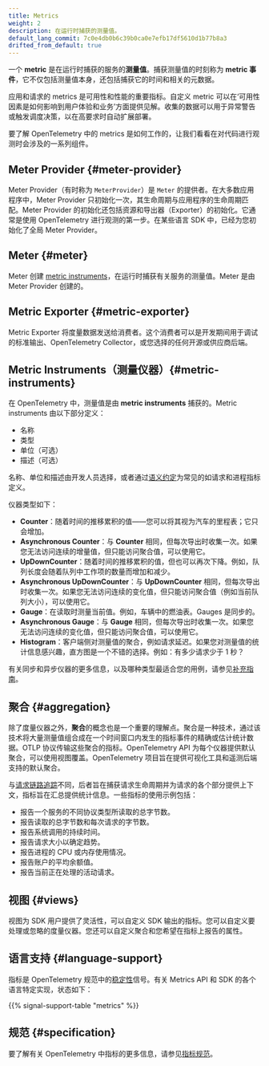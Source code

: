```yaml
---
title: Metrics
weight: 2
description: 在运行时捕获的测量值。
default_lang_commit: 7c0e4db0b6c39b0ca0e7efb17df5610d1b77b8a3
drifted_from_default: true
---
```


一个 **metric** 是在运行时捕获的服务的**测量值**。捕获测量值的时刻称为 **metric 事件**，它不仅包括测量值本身，还包括捕获它的时间和相关的元数据。

应用和请求的 metrics 是可用性和性能的重要指标。自定义 metric 可以在‘可用性因素是如何影响到用户体验和业务’方面提供见解。收集的数据可以用于异常警告或触发调度决策，以在高要求时自动扩展部署。

要了解 OpenTelemetry 中的 metrics 是如何工作的，让我们看看在对代码进行观测时会涉及的一系列组件。

## Meter Provider {#meter-provider}

Meter Provider（有时称为 `MeterProvider`）是 `Meter` 的提供者。在大多数应用程序中，Meter Provider 只初始化一次，其生命周期与应用程序的生命周期匹配。Meter Provider 的初始化还包括资源和导出器（Exporter）的初始化。它通常是使用 OpenTelemetry 进行观测的第一步。在某些语言 SDK 中，已经为您初始化了全局 Meter Provider。

## Meter {#meter}

Meter 创建 [metric instruments](#metric-instruments)，在运行时捕获有关服务的测量值。Meter 是由 Meter Provider 创建的。

## Metric Exporter {#metric-exporter}

Metric Exporter 将度量数据发送给消费者。这个消费者可以是开发期间用于调试的标准输出、OpenTelemetry Collector，或您选择的任何开源或供应商后端。

## Metric Instruments（测量仪器）{#metric-instruments}

在 OpenTelemetry 中，测量值是由 **metric instruments** 捕获的。Metric instruments 由以下部分定义：

- 名称
- 类型
- 单位（可选）
- 描述（可选）

名称、单位和描述由开发人员选择，或者通过[语义约定](/docs/specs/semconv/general/metrics/)为常见的如请求和进程指标定义。

仪器类型如下：

- **Counter**：随着时间的推移累积的值——您可以将其视为汽车的里程表；它只会增加。
- **Asynchronous Counter**：与 **Counter** 相同，但每次导出时收集一次。如果您无法访问连续的增量值，但只能访问聚合值，可以使用它。
- **UpDownCounter**：随着时间的推移累积的值，但也可以再次下降。例如，队列长度会随着队列中工作项的数量而增加和减少。
- **Asynchronous UpDownCounter**：与 **UpDownCounter** 相同，但每次导出时收集一次。如果您无法访问连续的变化值，但只能访问聚合值（例如当前队列大小），可以使用它。
- **Gauge**：在读取时测量当前值。例如，车辆中的燃油表。Gauges 是同步的。
- **Asynchronous Gauge**：与 **Gauge** 相同，但每次导出时收集一次。如果您无法访问连续的变化值，但只能访问聚合值，可以使用它。
- **Histogram**：客户端侧对测量值的聚合，例如请求延迟。如果您对测量值的统计信息感兴趣，直方图是一个不错的选择。例如：有多少请求少于 1 秒？

有关同步和异步仪器的更多信息，以及哪种类型最适合您的用例，请参见[补充指南](/docs/specs/otel/metrics/supplementary-guidelines/)。

## 聚合 {#aggregation}

除了度量仪器之外，**聚合**的概念也是一个重要的理解点。聚合是一种技术，通过该技术将大量测量值组合成在一个时间窗口内发生的指标事件的精确或估计统计数据。OTLP 协议传输这些聚合的指标。OpenTelemetry API 为每个仪器提供默认聚合，可以使用视图覆盖。OpenTelemetry 项目旨在提供可视化工具和遥测后端支持的默认聚合。

与[请求链路追踪](../traces/)不同，后者旨在捕获请求生命周期并为请求的各个部分提供上下文，指标旨在汇总提供统计信息。一些指标的使用示例包括：

- 报告一个服务的不同协议类型所读取的总字节数。
- 报告读取的总字节数和每次请求的字节数。
- 报告系统调用的持续时间。
- 报告请求大小以确定趋势。
- 报告进程的 CPU 或内存使用情况。
- 报告账户的平均余额值。
- 报告当前正在处理的活动请求。

## 视图 {#views}

视图为 SDK 用户提供了灵活性，可以自定义 SDK 输出的指标。您可以自定义要处理或忽略的度量仪器。您还可以自定义聚合和您希望在指标上报告的属性。

## 语言支持 {#language-support}

指标是 OpenTelemetry 规范中的[稳定性](/docs/specs/otel/versioning-and-stability/#stable)信号。有关 Metrics API 和 SDK 的各个语言特定实现，状态如下：

{{% signal-support-table "metrics" %}}

## 规范 {#specification}

要了解有关 OpenTelemetry 中指标的更多信息，请参见[指标规范](/docs/specs/otel/overview/#metric-signal)。
